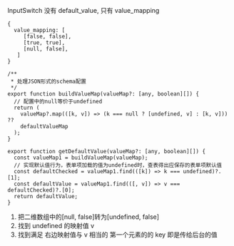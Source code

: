 InputSwitch 没有 default_value, 只有 value_mapping

```
{
  value_mapping: [
     [false, false],
     [true, true],
     [null, false],
   ]
}
```

```
/**
 * 处理JSON形式的schema配置
 */
export function buildValueMap(valueMap?: [any, boolean][]) {
  // 配置中的null等价于undefined
  return (
    valueMap?.map(([k, v]) => (k === null ? [undefined, v] : [k, v])) ??
    defaultValueMap
  );
}
```

```
export function getDefaultValue(valueMap?: [any, boolean][]) {
  const valueMap1 = buildValueMap(valueMap);
  // 实现默认值行为，表单项加载的值为undefined时，查表得出应保存的表单项默认值
  const defaultChecked = valueMap1.find(([k]) => k === undefined)?.[1];
  const defaultValue = valueMap1.find(([, v]) => v === defaultChecked)?.[0];
  return defaultValue;
}
```

1. 把二维数组中的[null, false]转为[undefined, false]
2. 找到 undefined 的映射值 v
3. 找到满足 右边映射值与 v 相当的 第一个元素的的 key 即是传给后台的值
